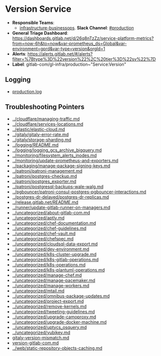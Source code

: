 <!-- MARKER: do not edit this section directly. Edit services/service-catalog.yml then run scripts/generate-docs -->
#  Version Service

* **Responsible Teams**:
  * [infrastructure-businessops](https://about.gitlab.com/handbook/engineering/infrastructure/team/reliability/). **Slack Channel**: [#production](https://gitlab.slack.com/archives/production)
* **General Triage Dashboard**: https://dashboards.gitlab.net/d/26q8nTzZz/service-platform-metrics?from=now-6h&to=now&var-prometheus_ds=Global&var-environment=gprd&var-type=version&orgId=1
* **Alerts**: https://alerts.gitlab.net/#/alerts?filter=%7Btype%3D%22version%22%2C%20tier%3D%22sv%22%7D
* **Label**: gitlab-com/gl-infra/production~"Service:Version"

## Logging

* [production.log](/var/log/version/)

## Troubleshooting Pointers

* [../cloudflare/managing-traffic.md](../cloudflare/managing-traffic.md)
* [../cloudflare/services-locations.md](../cloudflare/services-locations.md)
* [../elastic/elastic-cloud.md](../elastic/elastic-cloud.md)
* [../gitaly/gitaly-error-rate.md](../gitaly/gitaly-error-rate.md)
* [../gitaly/storage-sharding.md](../gitaly/storage-sharding.md)
* [../logging/README.md](../logging/README.md)
* [../logging/logging_gcs_archive_bigquery.md](../logging/logging_gcs_archive_bigquery.md)
* [../monitoring/filesystem_alerts_inodes.md](../monitoring/filesystem_alerts_inodes.md)
* [../monitoring/update-prometheus-and-exporters.md](../monitoring/update-prometheus-and-exporters.md)
* [../packaging/manage-package-signing-keys.md](../packaging/manage-package-signing-keys.md)
* [../patroni/patroni-management.md](../patroni/patroni-management.md)
* [../patroni/postgres-checkup.md](../patroni/postgres-checkup.md)
* [../patroni/postgres_exporter.md](../patroni/postgres_exporter.md)
* [../patroni/postgresql-backups-wale-walg.md](../patroni/postgresql-backups-wale-walg.md)
* [../pgbouncer/patroni-consul-postgres-pgbouncer-interactions.md](../pgbouncer/patroni-consul-postgres-pgbouncer-interactions.md)
* [../postgres-dr-delayed/postgres-dr-replicas.md](../postgres-dr-delayed/postgres-dr-replicas.md)
* [../release.gitlab.net/README.md](../release.gitlab.net/README.md)
* [../runner/update-gitlab-runner-on-managers.md](../runner/update-gitlab-runner-on-managers.md)
* [../uncategorized/about-gitlab-com.md](../uncategorized/about-gitlab-com.md)
* [../uncategorized/aptly.md](../uncategorized/aptly.md)
* [../uncategorized/chef-documentation.md](../uncategorized/chef-documentation.md)
* [../uncategorized/chef-guidelines.md](../uncategorized/chef-guidelines.md)
* [../uncategorized/chef-vault.md](../uncategorized/chef-vault.md)
* [../uncategorized/chefspec.md](../uncategorized/chefspec.md)
* [../uncategorized/cloudsql-data-export.md](../uncategorized/cloudsql-data-export.md)
* [../uncategorized/dev-environment.md](../uncategorized/dev-environment.md)
* [../uncategorized/k8s-cluster-upgrade.md](../uncategorized/k8s-cluster-upgrade.md)
* [../uncategorized/k8s-gitlab-operations.md](../uncategorized/k8s-gitlab-operations.md)
* [../uncategorized/k8s-operations.md](../uncategorized/k8s-operations.md)
* [../uncategorized/k8s-plantuml-operations.md](../uncategorized/k8s-plantuml-operations.md)
* [../uncategorized/manage-chef.md](../uncategorized/manage-chef.md)
* [../uncategorized/manage-pacemaker.md](../uncategorized/manage-pacemaker.md)
* [../uncategorized/manage-workers.md](../uncategorized/manage-workers.md)
* [../uncategorized/mtail.md](../uncategorized/mtail.md)
* [../uncategorized/omnibus-package-updates.md](../uncategorized/omnibus-package-updates.md)
* [../uncategorized/project-export.md](../uncategorized/project-export.md)
* [../uncategorized/remove-kernels.md](../uncategorized/remove-kernels.md)
* [../uncategorized/tweeting-guidelines.md](../uncategorized/tweeting-guidelines.md)
* [../uncategorized/upgrade-camoproxy.md](../uncategorized/upgrade-camoproxy.md)
* [../uncategorized/upgrade-docker-machine.md](../uncategorized/upgrade-docker-machine.md)
* [../uncategorized/uptycs_osquery.md](../uncategorized/uptycs_osquery.md)
* [../uncategorized/yubikey.md](../uncategorized/yubikey.md)
* [gitaly-version-mismatch.md](gitaly-version-mismatch.md)
* [version-gitlab-com.md](version-gitlab-com.md)
* [../web/static-repository-objects-caching.md](../web/static-repository-objects-caching.md)
<!-- END_MARKER -->
